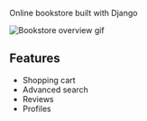 Online bookstore built with Django

![Bookstore overview gif](readster.gif)

## Features
* Shopping cart
* Advanced search
* Reviews
* Profiles
